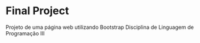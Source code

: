 # Final Project
Projeto de uma página web utilizando Bootstrap 
Disciplina de Linguagem de Programação III

